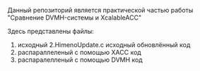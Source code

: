 Данный репозиторий является практической частью работы
"Сравнение DVMH-системы и XcalableACC"

Здесь представлены файлы:
1.   исходный
2.HimenoUpdate.c   исходный обновлённый код
3.  распараллеленый с помощью XACC код
4.  распаралелленый с помощью DVMH код
